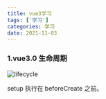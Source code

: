 ```yaml
---
title: vue3学习
tags: ['学习']
categories: 学习
date: 2021-11-03
---
```


<!--more-->

### 1.vue3.0 生命周期

![lifecycle](https://dqtwdd.top/cdn/img/lifecycle.svg)

setup 执行在 beforeCreate 之前。
